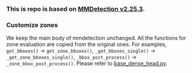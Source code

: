 ### This is repo is based on [MMDetection v2.25.3](https://github.com/open-mmlab/mmdetection/releases/tag/v2.25.3).

### Customize zones

We keep the main body of mmdetection unchanged. All the functions for zone evaluation are copied from the original ones.
For examples, `get_bboxes()` $\rightarrow$ `get_zone_bboxes()`, `_get_bboxes_single()` $\rightarrow$ `_get_zone_bboxes_single()`,
`_bbox_post_process()` $\rightarrow$ `_zone_bbox_post_process()`.
Please refer to [base_dense_head.py](mmdet/models/dense_heads/base_dense_head.py).

